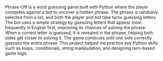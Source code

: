 Phrase-Off is a word guessing game built with Python where the player competes against a bot to uncover a hidden phrase. The phrase is randomly selected from a list, and both the player and bot take turns guessing letters. The bot uses a simple strategy by guessing letters that appear most frequently in English first, improving its chances of solving the phrase. When a correct letter is guessed, it is revealed in the phrase, helping both sides get closer to solving it. The game continues until one side correctly guesses the entire phrase. This project helped me practice key Python skills such as loops, conditionals, string manipulation, and designing turn-based game logic.
